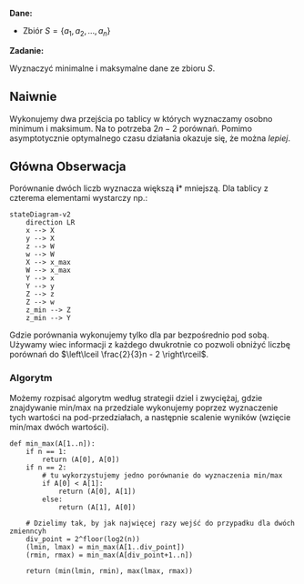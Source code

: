 **Dane:**

- Zbiór $S = \{a_{1},a_{2},\dots,a_{n}\}$

**Zadanie:**

Wyznaczyć minimalne i maksymalne dane ze zbioru $S$.

## Naiwnie

Wykonujemy dwa przejścia po tablicy w których wyznaczamy osobno minimum i maksimum. Na to potrzeba $2n - 2$ porównań.
Pomimo asymptotycznie optymalnego czasu działania okazuje się, że można *lepiej*.

## Główna Obserwacja

Porównanie dwóch liczb wyznacza większą **i*** mniejszą.
Dla tablicy z czterema elementami wystarczy np.:
```mermaid
stateDiagram-v2
	direction LR
	x --> X
	y --> X
	z --> W
	w --> W
	X --> x_max
	W --> x_max
	Y --> x
	Y --> y
	Z --> z
	Z --> w
	z_min --> Z
	z_min --> Y
```
Gdzie porównania wykonujemy tylko dla par bezpośrednio pod sobą. Używamy wiec informacji z każdego dwukrotnie co pozwoli obniżyć liczbę porównań do $\left\lceil  \frac{2}{3}n - 2  \right\rceil$.
### Algorytm

Możemy rozpisać algorytm według strategii dziel i zwyciężaj, gdzie znajdywanie min/max na przedziale wykonujemy poprzez wyznaczenie tych wartości na pod-przedziałach, a następnie scalenie wyników (wzięcie min/max dwóch wartości).
```
def min_max(A[1..n]):
	if n == 1:
		return (A[0], A[0])
	if n == 2:
		# tu wykorzystujemy jedno porównanie do wyznaczenia min/max
		if A[0] < A[1]:
			return (A[0], A[1])
		else:
			return (A[1], A[0])
	
	# Dzielimy tak, by jak najwięcej razy wejść do przypadku dla dwóch zmienncyh
	div_point = 2^floor(log2(n))
	(lmin, lmax) = min_max(A[1..div_point])
	(rmin, rmax) = min_max(A[div_point+1..n])
	
	return (min(lmin, rmin), max(lmax, rmax))
```
